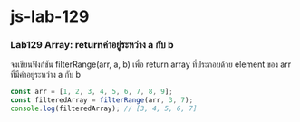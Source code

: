 # js-lab-129
### Lab129 Array: returnค่าอยู่ระหว่าง a กับ b
จงเขียนฟังก์ชัน filterRange(arr, a, b) เพื่อ return array ที่ประกอบด้วย element ของ arr ที่มีค่าอยู่ระหว่าง a กับ b

```JavaScript
const arr = [1, 2, 3, 4, 5, 6, 7, 8, 9];
const filteredArray = filterRange(arr, 3, 7);
console.log(filteredArray); // [3, 4, 5, 6, 7]
```
